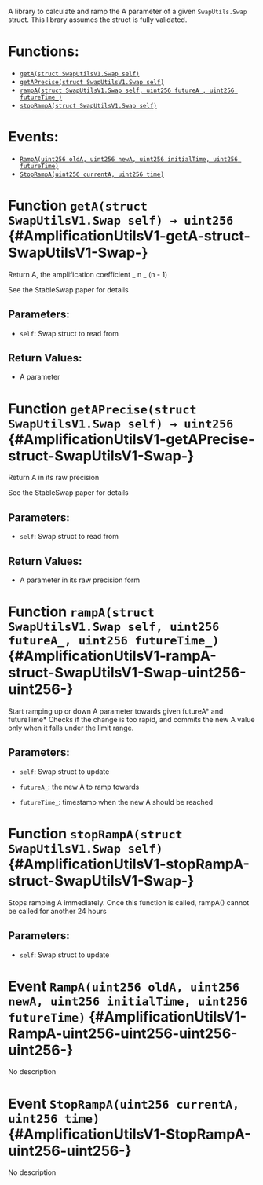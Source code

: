 A library to calculate and ramp the A parameter of a given `SwapUtils.Swap` struct.
This library assumes the struct is fully validated.

# Functions:

- [`getA(struct SwapUtilsV1.Swap self)`](#AmplificationUtilsV1-getA-struct-SwapUtilsV1-Swap-)
- [`getAPrecise(struct SwapUtilsV1.Swap self)`](#AmplificationUtilsV1-getAPrecise-struct-SwapUtilsV1-Swap-)
- [`rampA(struct SwapUtilsV1.Swap self, uint256 futureA_, uint256 futureTime_)`](#AmplificationUtilsV1-rampA-struct-SwapUtilsV1-Swap-uint256-uint256-)
- [`stopRampA(struct SwapUtilsV1.Swap self)`](#AmplificationUtilsV1-stopRampA-struct-SwapUtilsV1-Swap-)

# Events:

- [`RampA(uint256 oldA, uint256 newA, uint256 initialTime, uint256 futureTime)`](#AmplificationUtilsV1-RampA-uint256-uint256-uint256-uint256-)
- [`StopRampA(uint256 currentA, uint256 time)`](#AmplificationUtilsV1-StopRampA-uint256-uint256-)

# Function `getA(struct SwapUtilsV1.Swap self) → uint256` {#AmplificationUtilsV1-getA-struct-SwapUtilsV1-Swap-}

Return A, the amplification coefficient _ n _ (n - 1)

See the StableSwap paper for details

## Parameters:

- `self`: Swap struct to read from

## Return Values:

- A parameter

# Function `getAPrecise(struct SwapUtilsV1.Swap self) → uint256` {#AmplificationUtilsV1-getAPrecise-struct-SwapUtilsV1-Swap-}

Return A in its raw precision

See the StableSwap paper for details

## Parameters:

- `self`: Swap struct to read from

## Return Values:

- A parameter in its raw precision form

# Function `rampA(struct SwapUtilsV1.Swap self, uint256 futureA_, uint256 futureTime_)` {#AmplificationUtilsV1-rampA-struct-SwapUtilsV1-Swap-uint256-uint256-}

Start ramping up or down A parameter towards given futureA* and futureTime*
Checks if the change is too rapid, and commits the new A value only when it falls under
the limit range.

## Parameters:

- `self`: Swap struct to update

- `futureA_`: the new A to ramp towards

- `futureTime_`: timestamp when the new A should be reached

# Function `stopRampA(struct SwapUtilsV1.Swap self)` {#AmplificationUtilsV1-stopRampA-struct-SwapUtilsV1-Swap-}

Stops ramping A immediately. Once this function is called, rampA()
cannot be called for another 24 hours

## Parameters:

- `self`: Swap struct to update

# Event `RampA(uint256 oldA, uint256 newA, uint256 initialTime, uint256 futureTime)` {#AmplificationUtilsV1-RampA-uint256-uint256-uint256-uint256-}

No description

# Event `StopRampA(uint256 currentA, uint256 time)` {#AmplificationUtilsV1-StopRampA-uint256-uint256-}

No description
